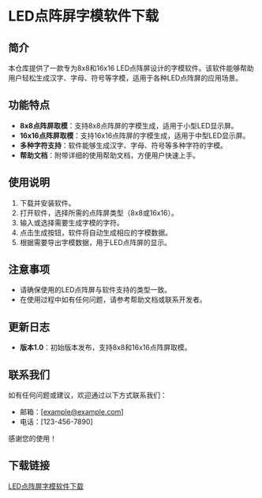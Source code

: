 # LED点阵屏字模软件下载

## 简介
本仓库提供了一款专为8x8和16x16 LED点阵屏设计的字模软件。该软件能够帮助用户轻松生成汉字、字母、符号等字模，适用于各种LED点阵屏的应用场景。

## 功能特点
- **8x8点阵屏取模**：支持8x8点阵屏的字模生成，适用于小型LED显示屏。
- **16x16点阵屏取模**：支持16x16点阵屏的字模生成，适用于中型LED显示屏。
- **多种字符支持**：软件能够生成汉字、字母、符号等多种字符的字模。
- **帮助文档**：附带详细的使用帮助文档，方便用户快速上手。

## 使用说明
1. 下载并安装软件。
2. 打开软件，选择所需的点阵屏类型（8x8或16x16）。
3. 输入或选择需要生成字模的字符。
4. 点击生成按钮，软件将自动生成相应的字模数据。
5. 根据需要导出字模数据，用于LED点阵屏的显示。

## 注意事项
- 请确保使用的LED点阵屏与软件支持的类型一致。
- 在使用过程中如有任何问题，请参考帮助文档或联系开发者。

## 更新日志
- **版本1.0**：初始版本发布，支持8x8和16x16点阵屏取模。

## 联系我们
如有任何问题或建议，欢迎通过以下方式联系我们：
- 邮箱：[example@example.com]
- 电话：[123-456-7890]

感谢您的使用！

## 下载链接

[LED点阵屏字模软件下载](https://pan.quark.cn/s/bf99397ecb93)